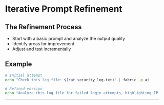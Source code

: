 # Iterative Prompt Refinement

## The Refinement Process

- Start with a basic prompt and analyze the output quality
- Identify areas for improvement
- Adjust and test incrementally

## Example
```bash
# Initial attempt
echo "Check this log file: $(cat security_log.txt)" | fabric -p ai

# Refined version
echo "Analyze this log file for failed login attempts, highlighting IP addresses and timestamp patterns: $(cat security_log.txt)" | fabric -p ai
```

--- 